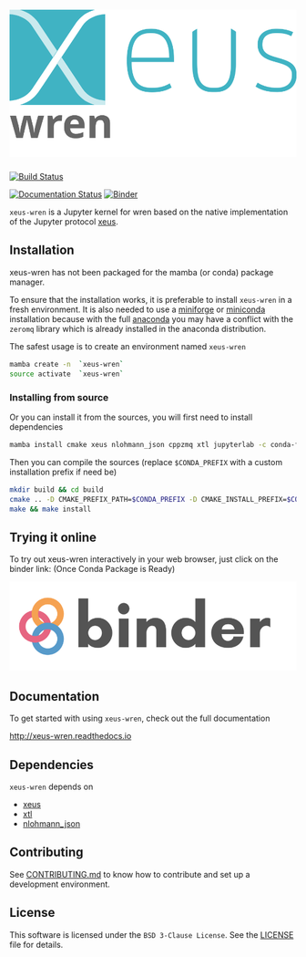 # ![xeus-wren](docs/source/xeus-logo.svg)




[![Build Status](https://github.com/DerThorsten/xeus-wren/actions/workflows/main.yml/badge.svg)](https://github.com/DerThorsten/xeus-wren/actions/workflows/main.yml)

[![Documentation Status](http://readthedocs.org/projects/xeus-python/badge/?version=latest)](https://xeus-wrenreadthedocs.io/en/latest/?badge=latest)
[![Binder](https://mybinder.org/badge_logo.svg)](https://mybinder.org/v2/gh/DerThorsten/xeus-wren/main?urlpath=/lab/tree/notebooks/xeus-wren.ipynb)

`xeus-wren` is a Jupyter kernel for wren based on the native implementation of the
Jupyter protocol [xeus](https://github.com/jupyter-xeus/xeus).

## Installation

xeus-wren has not been packaged for the mamba (or conda) package manager.

To ensure that the installation works, it is preferable to install `xeus-wren` in a
fresh environment. It is also needed to use a
[miniforge](https://github.com/conda-forge/miniforge#mambaforge) or
[miniconda](https://conda.io/miniconda.html) installation because with the full
[anaconda](https://www.anaconda.com/) you may have a conflict with the `zeromq` library
which is already installed in the anaconda distribution.

The safest usage is to create an environment named `xeus-wren`

```bash
mamba create -n  `xeus-wren`
source activate  `xeus-wren`
```

<!-- ### Installing from conda-forge

Then you can install in this environment `xeus-wren` and its dependencies

```bash
mamba install`xeus-wren` notebook -c conda-forge
``` -->

### Installing from source

Or you can install it from the sources, you will first need to install dependencies

```bash
mamba install cmake xeus nlohmann_json cppzmq xtl jupyterlab -c conda-forge
```

Then you can compile the sources (replace `$CONDA_PREFIX` with a custom installation
prefix if need be)

```bash
mkdir build && cd build
cmake .. -D CMAKE_PREFIX_PATH=$CONDA_PREFIX -D CMAKE_INSTALL_PREFIX=$CONDA_PREFIX -D CMAKE_INSTALL_LIBDIR=lib
make && make install
```

## Trying it online

To try out xeus-wren interactively in your web browser, just click on the binder link:
(Once Conda Package is Ready)

[![Binder](binder-logo.svg)](https://mybinder.org/v2/gh/DerThorsten/xeus-wren/main?urlpath=/lab/tree/notebooks/iwren.ipynb)



## Documentation

To get started with using `xeus-wren`, check out the full documentation

http://xeus-wren.readthedocs.io


## Dependencies

`xeus-wren` depends on

- [xeus](https://github.com/jupyter-xeus/xeus)
- [xtl](https://github.com/xtensor-stack/xtl)
- [nlohmann_json](https://github.com/nlohmann/json)



## Contributing

See [CONTRIBUTING.md](./CONTRIBUTING.md) to know how to contribute and set up a
development environment.

## License

This software is licensed under the `BSD 3-Clause License`. See the [LICENSE](LICENSE)
file for details.
